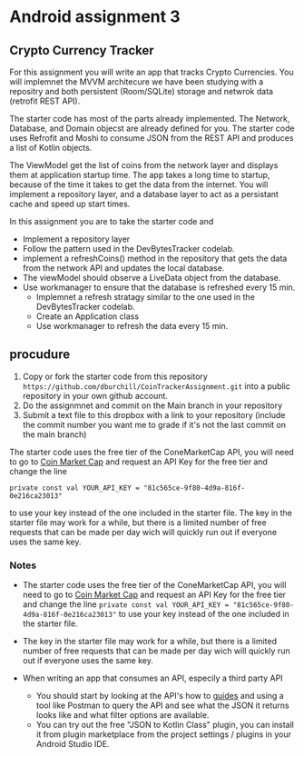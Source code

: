 # Android assignment 3

## Crypto Currency Tracker

For this assignment you will write an app that tracks Crypto Currencies. You will implemnet the MVVM architecure we have been studying with a repositry and both persistent (Room/SQLite) storage and netwrok data (retrofit REST API). 

The starter code has most of the parts already implemented. The Network, Database, and Domain objecst are already defined for you. The starter code uses Refrofit and Moshi to consume JSON from the REST API and produces a list of Kotlin objects. 

The ViewModel get the list of coins from the network layer and displays them at application startup time. The app takes a long time to startup, because of the time it takes to get the data from the internet. You will implement a repository layer, and a database layer to act as a persistant cache and speed up start times. 

In this assignment you are to take the starter code and 

*  Implement a repository layer 
* Follow the pattern used in the DevBytesTracker codelab.
* implement a refreshCoins() method in the repository that gets the data from the network API and updates the local database. 
*  The viewModel should observe a LiveData object from the database. 
* Use workmanager to ensure that the database is refreshed every 15 min.  
  * Implemnet a refresh stratagy similar to the one used in the DevBytesTracker codelab. 
  * Create an Application class  
  * Use workmanager to refresh the data every 15 min. 



## procudure

1. Copy or fork the starter code from this repository  `https://github.com/dburchill/CoinTrackerAssignment.git`  into a public repository in your own github account. 
2. Do the assignmnet and commit on the Main branch in your repository 
3. Submit a text file to this dropbox with a link to your repository (include the commit number you want me to grade if it's not the last commit on the main branch)





The starter code uses the free tier of the ConeMarketCap API, you will need to go to [Coin Market Cap]( https://coinmarketcap.com/api/pricing/ ) and request an API Key for the free tier and change the line

 `private const val YOUR_API_KEY = "81c565ce-9f80-4d9a-816f-0e216ca23013"`

 to use your key instead of the one included in the starter file. The key in the starter file may work for a while, but there is a limited number of free requests that can be made per day wich will quickly run out if everyone uses the same key. 



### Notes

* The starter code uses the free tier of the ConeMarketCap API, you will need to go to [Coin Market Cap]( https://coinmarketcap.com/api/pricing/ ) and request an API Key for the free tier and change the line  `private const val YOUR_API_KEY = "81c565ce-9f80-4d9a-816f-0e216ca23013"` to use your key instead of the one included in the starter file. 
* The key in the starter file may work for a while, but there is a limited number of free requests that can be made per day wich will quickly run out if everyone uses the same key. 



* When writing an app that consumes an API, especily a third party API 
  * You should start by looking at the API's how to [guides](https://coinmarketcap.com/api/documentation/v1/) and using a tool like Postman to query the API and see what the JSON it returns looks like and what filter options are available. 
  * You can try out the free "JSON to Kotlin Class" plugin, you can install it from plugin marketplace from the project settings / plugins  in your Android Studio IDE.

